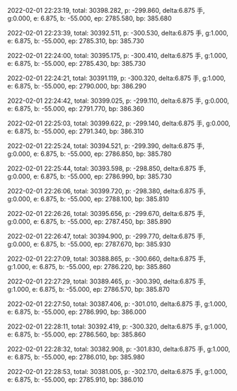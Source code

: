 2022-02-01 22:23:19, total: 30398.282, p: -299.860, delta:6.875 手, g:0.000, e: 6.875, b: -55.000, ep: 2785.580, bp: 385.680

2022-02-01 22:23:39, total: 30392.511, p: -300.530, delta:6.875 手, g:1.000, e: 6.875, b: -55.000, ep: 2785.310, bp: 385.730

2022-02-01 22:24:00, total: 30395.175, p: -300.410, delta:6.875 手, g:1.000, e: 6.875, b: -55.000, ep: 2785.430, bp: 385.730

2022-02-01 22:24:21, total: 30391.119, p: -300.320, delta:6.875 手, g:1.000, e: 6.875, b: -55.000, ep: 2790.000, bp: 386.290

2022-02-01 22:24:42, total: 30399.025, p: -299.110, delta:6.875 手, g:0.000, e: 6.875, b: -55.000, ep: 2791.770, bp: 386.360

2022-02-01 22:25:03, total: 30399.622, p: -299.140, delta:6.875 手, g:0.000, e: 6.875, b: -55.000, ep: 2791.340, bp: 386.310

2022-02-01 22:25:24, total: 30394.521, p: -299.390, delta:6.875 手, g:0.000, e: 6.875, b: -55.000, ep: 2786.850, bp: 385.780

2022-02-01 22:25:44, total: 30393.598, p: -298.850, delta:6.875 手, g:0.000, e: 6.875, b: -55.000, ep: 2786.990, bp: 385.730

2022-02-01 22:26:06, total: 30399.720, p: -298.380, delta:6.875 手, g:0.000, e: 6.875, b: -55.000, ep: 2788.100, bp: 385.810

2022-02-01 22:26:26, total: 30395.656, p: -299.670, delta:6.875 手, g:0.000, e: 6.875, b: -55.000, ep: 2787.450, bp: 385.890

2022-02-01 22:26:47, total: 30394.900, p: -299.770, delta:6.875 手, g:0.000, e: 6.875, b: -55.000, ep: 2787.670, bp: 385.930

2022-02-01 22:27:09, total: 30388.865, p: -300.660, delta:6.875 手, g:1.000, e: 6.875, b: -55.000, ep: 2786.220, bp: 385.860

2022-02-01 22:27:29, total: 30389.465, p: -300.390, delta:6.875 手, g:1.000, e: 6.875, b: -55.000, ep: 2786.570, bp: 385.870

2022-02-01 22:27:50, total: 30387.406, p: -301.010, delta:6.875 手, g:1.000, e: 6.875, b: -55.000, ep: 2786.990, bp: 386.000

2022-02-01 22:28:11, total: 30392.419, p: -300.320, delta:6.875 手, g:1.000, e: 6.875, b: -55.000, ep: 2786.560, bp: 385.860

2022-02-01 22:28:32, total: 30382.908, p: -301.830, delta:6.875 手, g:1.000, e: 6.875, b: -55.000, ep: 2786.010, bp: 385.980

2022-02-01 22:28:53, total: 30381.005, p: -302.170, delta:6.875 手, g:1.000, e: 6.875, b: -55.000, ep: 2785.910, bp: 386.010